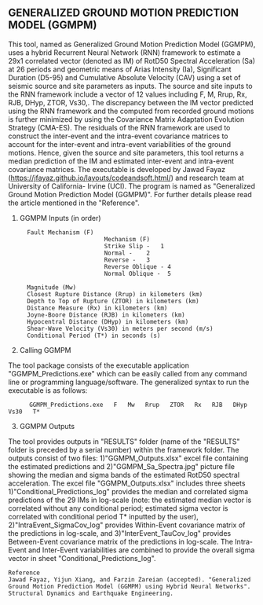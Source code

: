 ## GENERALIZED GROUND MOTION PREDICTION MODEL (GGMPM) 

This tool, named as Generalized Ground Motion Prediction Model (GGMPM), uses a hybrid Recurrent Neural Network (RNN) framework to estimate a 29x1 correlated vector (denoted as IM) of RotD50 Spectral Acceleration (Sa) at 26 periods and geometric means of Arias Intensity (Ia), Significant Duration (D5-95) and Cumulative Absolute Velocity (CAV) using a set of seismic source and site parameters as inputs. The source and site inputs to the RNN framework include a vector of 12 values including F, M, Rrup, Rx, RJB, DHyp, ZTOR, Vs30,. The discrepancy between the IM vector predicted using the RNN framework and the computed from recorded ground motions is further minimized by using the Covariance Matrix Adaptation Evolution Strategy (CMA-ES). The residuals of the RNN framework are used to construct the inter-event and the intra-event covariance matrices to account for the inter-event and intra-event variabilities of the ground motions. Hence, given the source and site parameters, this tool returns a median prediction of the IM and estimated inter-event and intra-event covariance matrices. The executable is developed by Jawad Fayaz (https://jfayaz.github.io/layouts/codeandsoft.html/) and research team at University of California- Irvine (UCI). The program is named as "Generalized Ground Motion Prediction Model (GGMPM)". For further details please read the article mentioned in the "Reference".

1. 	GGMPM Inputs (in order)

          Fault Mechanism (F)
                                Mechanism (F)
                                Strike Slip -	1
                                Normal -	2
                                Reverse -	3
                                Reverse Oblique - 4
                                Normal Oblique -  5

          Magnitude (Mw)
          Closest Rupture Distance (Rrup) in kilometers (km)
          Depth to Top of Rupture (ZTOR) in kilometers (km)
          Distance Measure (Rx) in kilometers (km)
          Joyne-Boore Distance (RJB) in kilometers (km)
          Hypocentral Distance (DHyp) in kilometers (km)
          Shear-Wave Velocity (Vs30) in meters per second (m/s)
          Conditional Period (T*) in seconds (s)
  
  
2.	Calling GGMPM  

The tool package consists of the executable application "GGMPM_Predictions.exe" which can be easily called from any command line or programming language/software. The generalized syntax to run the executable is as follows:

          GGMPM_Predictions.exe   F   Mw   Rrup   ZTOR   Rx   RJB   DHyp   Vs30   T*
 
 
3. 	GGMPM Outputs

The tool provides outputs in "RESULTS" folder (name of the "RESULTS" folder is preceded by a serial number) within the framework folder. The outputs consist of two files: 1)"GGMPM_Outputs.xlsx" excel file containing the estimated predictions and 2)"GGMPM_Sa_Spectra.jpg" picture file showing the median and sigma bands of the estimated RotD50 spectral acceleration. The excel file "GGMPM_Outputs.xlsx" includes three sheets 1)"Conditional_Predictions_log" provides the median and correlated sigma predictions of the 29 IMs in log-scale (note: the estimated median vector is correlated without any conditional period; estimated sigma vector is correlated with conditional period T* inputted by the user), 2)"IntraEvent_SigmaCov_log" provides Within-Event covariance matrix of the predictions in log-scale, and 3)"InterEvent_TauCov_log" provides Between-Event covariance matrix of the predictions in log-scale. The Intra-Event and Inter-Event variabilities are combined to provide the overall sigma vector in sheet "Conditional_Predictions_log".
 


    Reference
    Jawad Fayaz, Yijun Xiang, and Farzin Zareian (accepted). "Generalized Ground Motion Prediction Model (GGMPM) using Hybrid Neural Networks". Structural Dynamics and Earthquake Engineering.

